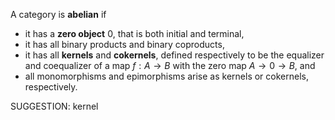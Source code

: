  A category is **abelian** if

-  it has a **zero object** $0$, that is both initial and terminal,
-  it has all binary products and binary coproducts,
-  it has all **kernels** and **cokernels**, defined respectively to be the equalizer and coequalizer of a map $f : A \to B$ with the zero map $A \to 0 \to B$, and
-  all monomorphisms and epimorphisms arise as kernels or cokernels, respectively.



SUGGESTION: kernel